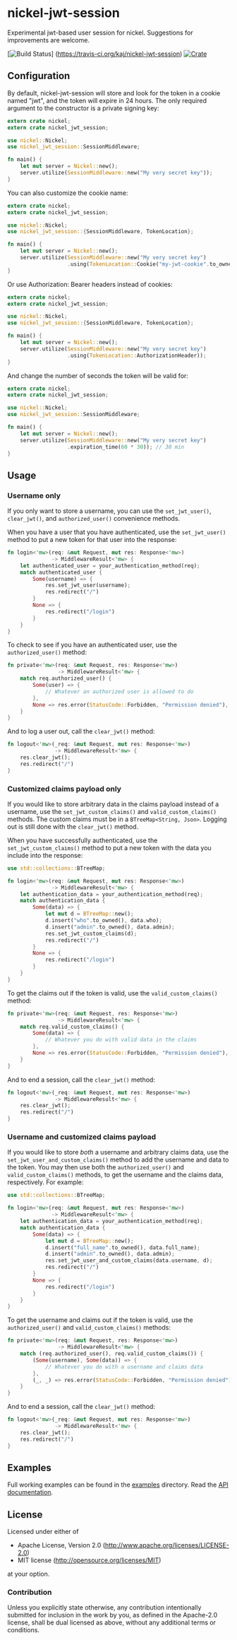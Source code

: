 # nickel-jwt-session

Experimental jwt-based user session for nickel.
Suggestions for improvements are welcome.

[![Build Status](https://travis-ci.org/kaj/nickel-jwt-session.svg?branch=master)]
(https://travis-ci.org/kaj/nickel-jwt-session)
[![Crate](https://meritbadge.herokuapp.com/nickel-jwt-session)](https://crates.io/crates/nickel-jwt-session)

## Configuration

By default, nickel-jwt-session will store and look for the token in a cookie named "jwt", and the token will expire in 24 hours. The only required argument to the constructor is a private signing key:

```rust
extern crate nickel;
extern crate nickel_jwt_session;

use nickel::Nickel;
use nickel_jwt_session::SessionMiddleware;

fn main() {
    let mut server = Nickel::new();
    server.utilize(SessionMiddleware::new("My very secret key"));
}
```

You can also customize the cookie name:

```rust
extern crate nickel;
extern crate nickel_jwt_session;

use nickel::Nickel;
use nickel_jwt_session::{SessionMiddleware, TokenLocation};

fn main() {
    let mut server = Nickel::new();
    server.utilize(SessionMiddleware::new("My very secret key")
                   .using(TokenLocation::Cookie("my-jwt-cookie".to_owned())));
}
```

Or use Authorization: Bearer headers instead of cookies:

```rust
extern crate nickel;
extern crate nickel_jwt_session;

use nickel::Nickel;
use nickel_jwt_session::{SessionMiddleware, TokenLocation};

fn main() {
    let mut server = Nickel::new();
    server.utilize(SessionMiddleware::new("My very secret key")
                   .using(TokenLocation::AuthorizationHeader));
}
```

And change the number of seconds the token will be valid for:

```rust
extern crate nickel;
extern crate nickel_jwt_session;

use nickel::Nickel;
use nickel_jwt_session::SessionMiddleware;

fn main() {
    let mut server = Nickel::new();
    server.utilize(SessionMiddleware::new("My very secret key")
                   .expiration_time(60 * 30)); // 30 min
}
```

## Usage

### Username only

If you only want to store a username, you can use the `set_jwt_user()`, `clear_jwt()`, and `authorized_user()` convenience methods.

When you have a user that you have authenticated, use the `set_jwt_user()` method to put a new token for that user into the response:

```rust
fn login<'mw>(req: &mut Request, mut res: Response<'mw>)
              -> MiddlewareResult<'mw> {
    let authenticated_user = your_authentication_method(req);
    match authenticated_user {
        Some(username) => {
            res.set_jwt_user(username);
            res.redirect("/")
        }
        None => {
            res.redirect("/login")
        }
    }
}
```

To check to see if you have an authenticated user, use the `authorized_user()` method:

```rust
fn private<'mw>(req: &mut Request, res: Response<'mw>)
                -> MiddlewareResult<'mw> {
    match req.authorized_user() {
        Some(user) => {
            // Whatever an authorized user is allowed to do
        },
        None => res.error(StatusCode::Forbidden, "Permission denied"),
    }
}
```

And to log a user out, call the `clear_jwt()` method:

```rust
fn logout<'mw>(_req: &mut Request, mut res: Response<'mw>)
               -> MiddlewareResult<'mw> {
    res.clear_jwt();
    res.redirect("/")
}
```

### Customized claims payload only

If you would like to store arbitrary data in the claims payload instead of a username, use the `set_jwt_custom_claims()` and `valid_custom_claims()` methods. The custom claims must be in a `BTreeMap<String, Json>`. Logging out is still done with the `clear_jwt()` method.

When you have successfully authenticated, use the `set_jwt_custom_claims()` method to put a new token with the data you include into the response:

```rust
use std::collections::BTreeMap;

fn login<'mw>(req: &mut Request, mut res: Response<'mw>)
              -> MiddlewareResult<'mw> {
    let authentication_data = your_authentication_method(req);
    match authentication_data {
        Some(data) => {
            let mut d = BTreeMap::new();
            d.insert("who".to_owned(), data.who);
            d.insert("admin".to_owned(), data.admin);
            res.set_jwt_custom_claims(d);
            res.redirect("/")
        }
        None => {
            res.redirect("/login")
        }
    }
}
```

To get the claims out if the token is valid, use the `valid_custom_claims()` method:

```rust
fn private<'mw>(req: &mut Request, res: Response<'mw>)
                -> MiddlewareResult<'mw> {
    match req.valid_custom_claims() {
        Some(data) => {
            // Whatever you do with valid data in the claims
        },
        None => res.error(StatusCode::Forbidden, "Permission denied"),
    }
}
```

And to end a session, call the `clear_jwt()` method:

```rust
fn logout<'mw>(_req: &mut Request, mut res: Response<'mw>)
               -> MiddlewareResult<'mw> {
    res.clear_jwt();
    res.redirect("/")
}
```

### Username and customized claims payload

If you would like to store *both* a username and arbitrary claims data, use the `set_jwt_user_and_custom_claims()` method to add the username and data to the token. You may then use both the `authorized_user()` and `valid_custom_claims()` methods, to get the username and the claims data, respectively. For example:

```rust
use std::collections::BTreeMap;

fn login<'mw>(req: &mut Request, mut res: Response<'mw>)
              -> MiddlewareResult<'mw> {
    let authentication_data = your_authentication_method(req);
    match authentication_data {
        Some(data) => {
            let mut d = BTreeMap::new();
            d.insert("full_name".to_owned(), data.full_name);
            d.insert("admin".to_owned(), data.admin);
            res.set_jwt_user_and_custom_claims(data.username, d);
            res.redirect("/")
        }
        None => {
            res.redirect("/login")
        }
    }
}
```

To get the username and claims out if the token is valid, use the `authorized_user()` and `valid_custom_claims()` methods:

```rust
fn private<'mw>(req: &mut Request, res: Response<'mw>)
                -> MiddlewareResult<'mw> {
    match (req.authorized_user(), req.valid_custom_claims()) {
        (Some(username), Some(data)) => {
            // Whatever you do with a username and claims data
        },
        (_, _) => res.error(StatusCode::Forbidden, "Permission denied"),
    }
}
```

And to end a session, call the `clear_jwt()` method:

```rust
fn logout<'mw>(_req: &mut Request, mut res: Response<'mw>)
               -> MiddlewareResult<'mw> {
    res.clear_jwt();
    res.redirect("/")
}
```

## Examples

Full working examples can be found in the [examples](examples) directory.
Read the [API documentation](https://docs.rs/nickel-jwt-session/).

## License

Licensed under either of

 * Apache License, Version 2.0 (http://www.apache.org/licenses/LICENSE-2.0)
 * MIT license (http://opensource.org/licenses/MIT)

at your option.

### Contribution

Unless you explicitly state otherwise, any contribution intentionally
submitted for inclusion in the work by you, as defined in the
Apache-2.0 license, shall be dual licensed as above, without any
additional terms or conditions.
